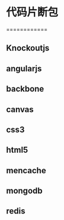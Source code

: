 <h1>代码片断包</h1>
============
<h2>Knockoutjs</h2>
<h2>angularjs</h2>
<h2>backbone</h2>
<h2>canvas</h2>
<h2>css3</h2>
<h2>html5</h2>
<h2>mencache</h2>
<h2>mongodb</h2>
<h2>redis</h2>
